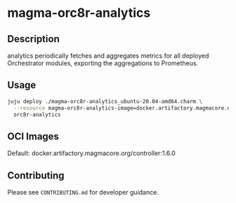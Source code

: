 # magma-orc8r-analytics

## Description
analytics periodically fetches and aggregates metrics for all deployed Orchestrator modules, 
exporting the aggregations to Prometheus.

## Usage

```bash
juju deploy ./magma-orc8r-analytics_ubuntu-20.04-amd64.charm \
  --resource magma-orc8r-analytics-image=docker.artifactory.magmacore.org/controller:1.6.0 \
  orc8r-analytics
```

## OCI Images

Default: docker.artifactory.magmacore.org/controller:1.6.0

## Contributing

Please see `CONTRIBUTING.md` for developer guidance.
